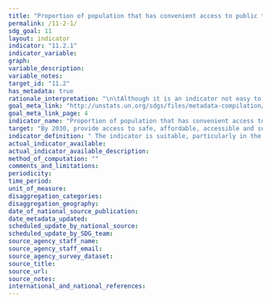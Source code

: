 ```yaml
---
title: "Proportion of population that has convenient access to public transport, by sex, age and persons with disabilities"
permalink: /11-2-1/
sdg_goal: 11
layout: indicator
indicator: "11.2.1"
indicator_variable: 
graph: 
variable_description: 
variable_notes: 
target_id: "11.2"
has_metadata: true
rationale_interpretation: "\n\tAlthough it is an indicator not easy to collect in all cities/countries in the world, it proposes an innovative mechanism of data collection and analysis. \n\tAs the Outcome Document 2nd Meeting of the Urban SDGs Campaign in Bangalore (12-14 February 2015) recognizes: \n\t\tNo internationally agreed methodology exists for measuring convenience and service quality of public transport. In addition, global/local on urban transport systems do not exist. Moreover, data is not harmonized and comparable at the world level. \n\t\tTo obtain this data will require collecting it at municipal/city level with serious deficiencies in some areas such as data on mass transit and on transport infrastructure. \n\tThe European Commission, on the contrary, considers that 'this is a good indicator which can be collected in a relatively straightforward way' (DG REGIO, 2015). The assessment of the indicator done by the EC applies only for cities in the developed world, and not all. \n\tThe EC document highlights that the indicator was calculated for 80 European cities and stresses that the estimation requires the following data availability: (1) geo-coded public transport stops and the number of departures at each stop, (2) a high resolution GIS layer with population (for example census enumeration areas or a population grid) and (3) a street network (if available). \n\tHowever, these data requirements are not available in most middle income countries.\n\tUN-Habitat disagrees with this rating. This is a very relevant indicator. It is empirically proven that public transport makes cities more inclusive, safe and sustainable. \n\tEffective and low-cost transportation for mobility is critical for urban poverty and inequalities reduction, and economic development because it provides access to jobs, health care, education services and other public goods. \n\tClean Public transport is very efficient for the reduction of C02 emissions and therefore it contributes to climate change."
goal_meta_link: "http://unstats.un.org/sdgs/files/metadata-compilation/Metadata-Goal-11.pdf"
goal_meta_link_page: 4
indicator_name: "Proportion of population that has convenient access to public transport, by sex, age and persons with disabilities"
target: "By 2030, provide access to safe, affordable, accessible and sustainable transport systems for all, improving road safety, notably by expanding public transport, with special attention to the needs of those in vulnerable situations, women, children, persons with disabilities and older persons."
indicator_definition: "	The indicator is suitable, particularly in the countries/cities where the information exists. The Target is too broad intending to measure multiple aspects of urban mobility. The indicator covers three critical aspects of this target: accessible in distance, energy-efficient and the expansion of public transport. 	UN-Habitat position, in line with all the organizations supporting this indicator, is that necessary adjustments are required to minimize its complexity and make it more suitable for global monitoring. 	The indicator can be measured by a proxy, which is the proportion of the population that has a public transit stop within 0.5 km. This reduces the complexity of the 20 minutes (which is very variable in different hours of the day or days of the week). 	In case there is no spatial information on the population location and density, the indicator can measure the proportion of the surface that has a public transit stop. 	As cities/countries evolve in their data collection systems, the indicator could be harmonized to include the elements indicated by the EC (street network and frequency of the transport)."
actual_indicator_available: 
actual_indicator_available_description: 
method_of_computation: ""
comments_and_limitations: 
periodicity: 
time_period: 
unit_of_measure: 
disaggregation_categories: 
disaggregation_geography: 
date_of_national_source_publication: 
date_metadata_updated: 
scheduled_update_by_national_source: 
scheduled_update_by_SDG_team: 
source_agency_staff_name: 
source_agency_staff_email: 
source_agency_survey_dataset: 
source_title: 
source_url: 
source_notes: 
international_and_national_references: 
---
```


